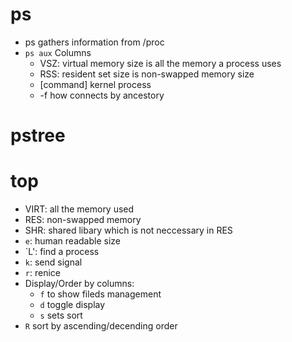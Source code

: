 # ps
- ps gathers information from /proc
- `ps aux` Columns
  - VSZ: virtual memory size is all the memory a process uses
  - RSS: resident set size is non-swapped memory size
  - [command] kernel process
  - -f how connects by ancestory
  
# pstree
# top
- VIRT: all the memory used
- RES: non-swapped memory
- SHR: shared libary which is not neccessary in RES
- `e`: human readable size
- `L': find a process
- `k`: send signal
- `r`: renice
- Display/Order by columns:
  - `f` to show fileds management
  - `d` toggle display
  - `s` sets sort
- `R` sort by ascending/decending order
